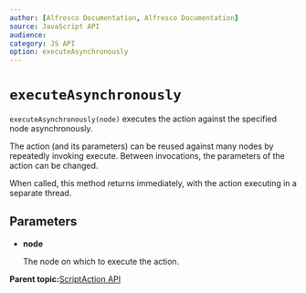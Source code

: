 ```yaml
---
author: [Alfresco Documentation, Alfresco Documentation]
source: JavaScript API
audience: 
category: JS API
option: executeAsynchronously
---
```


# `executeAsynchronously`

`executeAsynchronously(node)` executes the action against the specified node asynchronously.

The action \(and its parameters\) can be reused against many nodes by repeatedly invoking execute. Between invocations, the parameters of the action can be changed.

When called, this method returns immediately, with the action executing in a separate thread.

## Parameters

-   **node**

    The node on which to execute the action.


**Parent topic:**[ScriptAction API](../references/API-JS-ScriptAction.md)

